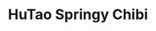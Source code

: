 ---
title: HuTao Springy Chibi
imageSM: /assets/images/hutao-springy-chibi400.webp
imageMD: /assets/images/hutao-springy-chibi800.webp
imageAlt: This is a test
description: Lorem ipsum dolor sit amet consectetur adipisicing elit. Perferendis accusantium sit illo neque rem omnis quaerat, nam similique vitae delectus ad magni vel quo maxime, magnam placeat. Reprehenderit, distinctio aliquam?
price: $34.99
series: Genshin Impact
character: HuTao
manufacturer: Apex Innovation
productType: Mini Figure
---